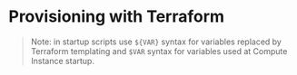 # Provisioning with Terraform

> Note: in startup scripts use `${VAR}` syntax for variables replaced by Terraform templating and `$VAR` syntax for variables used at Compute Instance startup.
